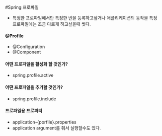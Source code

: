 #Spring 프로파일
- 특정한 프로파일에서만 특정한 빈을 등록하고싶거나 애플리케이션의 동작을 특정 프로파일에는 조금 다르게 하고싶을때 썻다.
#### @Profile 
- @Configuration
- @Component
#### 어떤 프로파일을 활성화 할 것인가?
- spring.profile.active
#### 어떤 프로파일을 추가할 것인가?
- spring.profile.include
#### 프로파일용 프로퍼티
- application-{porfile}.properties
- application argument를 줘서 실행할수도 있다.